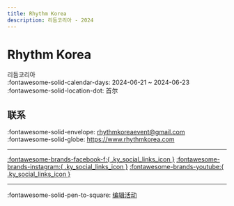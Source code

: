 ```yaml
---
title: Rhythm Korea
description: 리듬코리아 - 2024
---
```


# Rhythm Korea 

리듬코리아  
:fontawesome-solid-calendar-days: 2024-06-21 ~ 2024-06-23  
:fontawesome-solid-location-dot: 首尔  


## 联系

:fontawesome-solid-envelope: <rhythmkoreaevent@gmail.com>  
:fontawesome-solid-globe: <https://www.rhythmkorea.com>  

---

 [:fontawesome-brands-facebook-f:{ .ky_social_links_icon }](https://www.facebook.com/RhythmKorea) [:fontawesome-brands-instagram:{ .ky_social_links_icon }](https://instagram.com/rhythm.korea) [:fontawesome-brands-youtube:{ .ky_social_links_icon }](https://youtube.com/@rhythmkorea)

---

:fontawesome-solid-pen-to-square: [编辑活动](https://github.com/swingdance/events/issues/new?assignees=&labels=update+event&projects=&template=03-update_entity.yml&title=Update%20Event%3A%202024%2Fko_KR%20%E2%80%A2%20Rhythm%20Korea&region=ko_KR&year=2024&id=rhythm-korea-2024&name=Rhythm%20Korea&org_id=)
